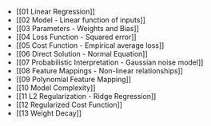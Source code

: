 - [[01 Linear Regression]]
- [[02 Model - Linear function of inputs]]
- [[03 Parameters - Weights and Bias]]
- [[04 Loss Function - Squared error]]
- [[05 Cost Function - Empirical average loss]]
- [[06 Direct Solution - Normal Equation]]
- [[07 Probabilistic Interpretation - Gaussian noise model]]
- [[08 Feature Mappings - Non-linear relationships]]
- [[09 Polynomial Feature Mapping]]
- [[10 Model Complexity]]
- [[11 L2 Regularization - Ridge Regression]]
- [[12 Regularized Cost Function]]
- [[13 Weight Decay]]